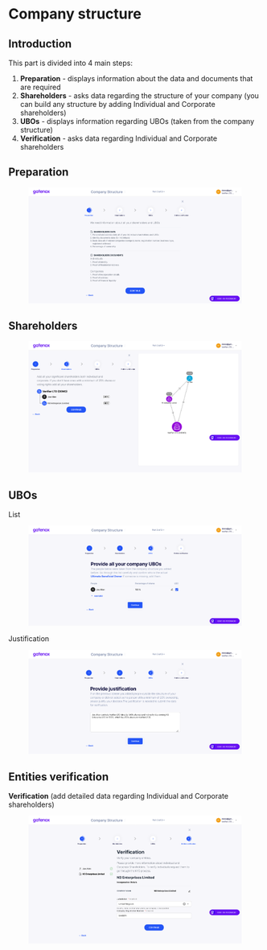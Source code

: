 # Company structure

## Introduction

This part is divided into 4 main steps:

1. **Preparation** - displays information about the data and documents that are required
2. **Shareholders** - asks data regarding the structure of your company (you can build any structure by adding Individual and Corporate shareholders)
3. **UBOs** - displays information regarding UBOs (taken from the company structure)
4. **Verification** - asks data regarding Individual and Corporate shareholders

## **Preparation**

<figure><img src="../../.gitbook/assets/cs_prep.png" alt=""><figcaption></figcaption></figure>

## **Shareholders**

<figure><img src="../../.gitbook/assets/cs_shareholders.png" alt=""><figcaption></figcaption></figure>

## **UBOs**

List

<figure><img src="../../.gitbook/assets/cs_UBO.png" alt=""><figcaption></figcaption></figure>

Justification

<figure><img src="../../.gitbook/assets/cs_UBO2 (1).png" alt=""><figcaption></figcaption></figure>

## **Entities verification**

**Verification** (add detailed data regarding Individual and Corporate shareholders)

<figure><img src="../../.gitbook/assets/cs_verif.png" alt=""><figcaption></figcaption></figure>
